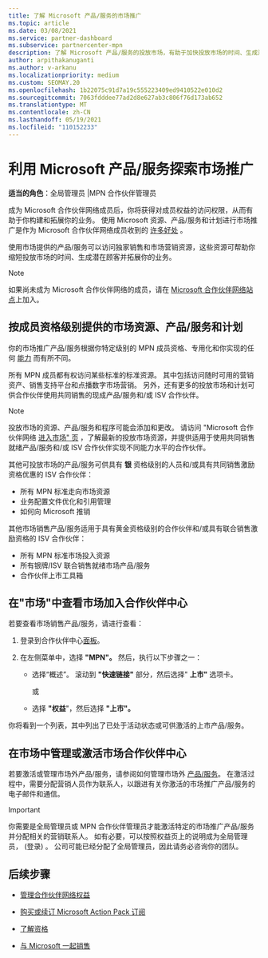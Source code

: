 ```yaml
---
title: 了解 Microsoft 产品/服务的市场推广
ms.topic: article
ms.date: 03/08/2021
ms.service: partner-dashboard
ms.subservice: partnercenter-mpn
description: 了解 Microsoft 产品/服务的投放市场，有助于加快投放市场的时间、生成潜在客户和扩展业务。
author: arpithakanuganti
ms.author: v-arkanu
ms.localizationpriority: medium
ms.custom: SEOMAY.20
ms.openlocfilehash: 1b22075c91d7a19c555223409ed9410522e010d2
ms.sourcegitcommit: 7063fdddee77ad2d8e627ab3c806f76d173ab652
ms.translationtype: MT
ms.contentlocale: zh-CN
ms.lasthandoff: 05/19/2021
ms.locfileid: "110152233"
---
```

# <a name="explore-your-go-to-market-with-microsoft-offers"></a>利用 Microsoft 产品/服务探索市场推广

**适当的角色**：全局管理员 |MPN 合作伙伴管理员

成为 Microsoft 合作伙伴网络成员后，你将获得对成员权益的访问权限，从而有助于你构建和拓展你的业务。 使用 Microsoft 资源、产品/服务和计划进行市场推广是作为 Microsoft 合作伙伴网络成员收到的 [许多好处](https://partner.microsoft.com/manage-your-partner-network-benefits) 。

使用市场提供的产品/服务可以访问独家销售和市场营销资源，这些资源可帮助你缩短投放市场的时间、生成潜在顾客并拓展你的业务。

>[!NOTE]
>如果尚未成为 Microsoft 合作伙伴网络的成员，请在 [Microsoft 合作伙伴网络站点](https://partner.microsoft.com/membership)上加入。

## <a name="go-to-market-resources-offers-and-programs-available-by-membership-level"></a>按成员资格级别提供的市场资源、产品/服务和计划

你的市场推广产品/服务根据你特定级别的 MPN 成员资格、专用化和你实现的任何 [能力](learn-about-competencies.md) 而有所不同。

所有 MPN 成员都有权访问某些标准的标准资源。 其中包括访问随时可用的营销资产、销售支持平台和点播数字市场营销。 另外，还有更多的投放市场和计划可供合作伙伴使用共同销售的现成产品/服务和/或 ISV 合作伙伴。

>[!NOTE]
>投放市场的资源、产品/服务和程序可能会添加和更改。 请访问 "Microsoft 合作伙伴网络 [进入市场" 页](https://partner.microsoft.com/membership/go-to-market) ，了解最新的投放市场资源，并提供适用于使用共同销售就绪产品/服务和/或 ISV 合作伙伴实现不同能力水平的合作伙伴。

其他可投放市场的产品/服务可供具有 **银** 资格级别的人员和/或具有共同销售激励资格优惠的 ISV 合作伙伴：

- 所有 MPN 标准走向市场资源
- 业务配置文件优化和引用管理
- 如何向 Microsoft 推销

其他市场销售产品/服务适用于具有黄金资格级别的合作伙伴和/或具有联合销售激励资格的 ISV 合作伙伴：

- 所有 MPN 标准市场投入资源
- 所有银牌/ISV 联合销售就绪市场产品/服务
- 合作伙伴上市工具箱 

## <a name="view-go-to-market-membership-offers-in-partner-center"></a>在"市场"中查看市场加入合作伙伴中心

若要查看市场销售产品/服务，请进行查看：

1. 登录到合作伙伴中心[面板](https://partner.microsoft.com/dashboard)。

2. 在左侧菜单中，选择 **"MPN"。** 然后，执行以下步骤之一：

   - 选择“概述”。  滚动到 **"快速链接"** 部分，然后选择" **上市"** 选项卡。

     或

   - 选择 **"权益**"，然后选择 **"上市"。**

你将看到一个列表，其中列出了已处于活动状态或可供激活的上市产品/服务。

## <a name="manage-or-activate-go-to-market-offers-in-partner-center"></a>在市场中管理或激活市场合作伙伴中心

若要激活或管理市场外产品/服务，请参阅如何管理市场外 [产品/服务](manage-your-partner-network-benefits.md#manage-go-to-market-offers)。 在激活过程中，需要分配营销人员作为联系人，以跟进有关你激活的市场推广产品/服务的电子邮件和通信。

>[!IMPORTANT]
>你需要是全局管理员或 MPN 合作伙伴管理员才能激活特定的市场推广产品/服务并分配相关的营销联系人。 如有必要，可以按照权益页上的说明成为全局管理员， (登录) 。 [  ](https://partnercenter.microsoft.com/pcv/partnership/benefits) 公司可能已经分配了全局管理员，因此请务必咨询你的团队。

## <a name="next-steps"></a>后续步骤

- [管理合作伙伴网络权益](manage-your-partner-network-benefits.md)

- [购买或续订 Microsoft Action Pack 订阅](mpn-get-action-pack.md)

- [了解资格](learn-about-competencies.md)

- [与 Microsoft 一起销售](https://partner.microsoft.com/membership/sell-with-microsoft)
